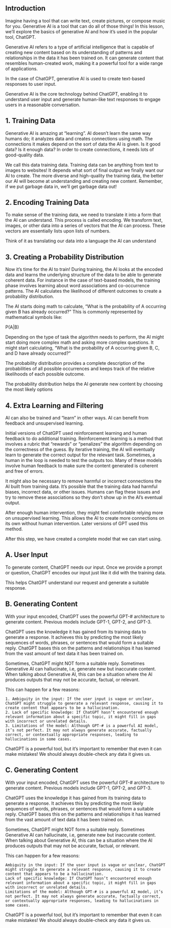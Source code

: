## Introduction

Imagine having a tool that can write text, create pictures, or compose music for you. Generative AI is a tool that can do all of those things! In this lesson, we’ll explore the basics of generative AI and how it’s used in the popular tool, ChatGPT.

Generative AI refers to a type of artificial intelligence that is capable of creating new content based on its understanding of patterns and relationships in the data it has been trained on. It can generate content that resembles human-created work, making it a powerful tool for a wide range of applications.

In the case of ChatGPT, generative AI is used to create text-based responses to user input.

Generative AI is the core technology behind ChatGPT, enabling it to understand user input and generate human-like text responses to engage users in a reasonable conversation.

## 1. Training Data

Generative AI is amazing at “learning”. AI doesn’t learn the same way humans do; it analyzes data and creates connections using math. The connections it makes depend on the sort of data the AI is given. Is it good data? Is it enough data? In order to create connections, it needs lots of good-quality data.

We call this data training data. Training data can be anything from text to images to websites! It depends what sort of final output we finally want our AI to create. The more diverse and high-quality the training data, the better our AI will become at understanding and creating new content. Remember, if we put garbage data in, we’ll get garbage data out!

## 2. Encoding Training Data

To make sense of the training data, we need to translate it into a form that the AI can understand. This process is called encoding. We transform text, images, or other data into a series of vectors that the AI can process. These vectors are essentially lists upon lists of numbers.

Think of it as translating our data into a language the AI can understand

## 3. Creating a Probability Distribution

Now it’s time for the AI to train! During training, the AI looks at the encoded data and learns the underlying structure of the data to be able to generate coherent data. For instance in the case of text-based models, the training phase involves learning about word associations and co-occurrence patterns. The AI calculates the likelihood of different outcomes to create a probability distribution.

The AI starts doing math to calculate, “What is the probability of A occurring given B has already occurred?” This is commonly represented by mathematical symbols like:

P(A|B)

Depending on the type of task the algorithm needs to perform, the AI might start doing more complex math and asking more complex questions. It might start calculating, “What is the probability of A occurring given B, C, and D have already occurred?”

The probability distribution provides a complete description of the probabilities of all possible occurrences and keeps track of the relative likelihoods of each possible outcome.

The probability distribution helps the AI generate new content by choosing the most likely options

## 4. Extra Learning and Filtering

AI can also be trained and “learn” in other ways. AI can benefit from feedback and unsupervised learning.

Initial versions of ChatGPT used reinforcement learning and human feedback to do additional training. Reinforcement learning is a method that involves a rubric that “rewards” or “penalizes” the algorithm depending on the correctness of the guess. By iterative training, the AI will eventually learn to generate the correct output for the relevant task. Sometimes, a human in the loop is needed to test the outputs too. Many of these models involve human feedback to make sure the content generated is coherent and free of errors.

It might also be necessary to remove harmful or incorrect connections the AI built from training data. It’s possible that the training data had harmful biases, incorrect data, or other issues. Humans can flag these issues and try to remove these associations so they don’t show up in the AI’s eventual output.

After enough human intervention, they might feel comfortable relying more on unsupervised learning. This allows the AI to create more connections on its own without human intervention. Later versions of GPT used this method.

After this step, we have created a complete model that we can start using.

## A. User Input

To generate content, ChatGPT needs our input. Once we provide a prompt or question, ChatGPT encodes our input just like it did with the training data.

This helps ChatGPT understand our request and generate a suitable response.

## B. Generating Content

With your input encoded, ChatGPT uses the powerful GPT-# architecture to generate content. Previous models include GPT-1, GPT-2, and GPT-3.

ChatGPT uses the knowledge it has gained from its training data to generate a response. It achieves this by predicting the most likely sequences of words, phrases, or sentences that would form a suitable reply. ChatGPT bases this on the patterns and relationships it has learned from the vast amount of text data it has been trained on.

Sometimes, ChatGPT might NOT form a suitable reply. Sometimes Generative AI can hallucinate, i.e, generate new but inaccurate content. When talking about Generative AI, this can be a situation where the AI produces outputs that may not be accurate, factual, or relevant.

This can happen for a few reasons:

    1. Ambiguity in the input: If the user input is vague or unclear, ChatGPT might struggle to generate a relevant response, causing it to create content that appears to be a hallucination.
    2. Lack of specific knowledge: If ChatGPT hasn’t encountered enough relevant information about a specific topic, it might fill in gaps with incorrect or unrelated details.
    3. Limitations of the model: Although GPT-# is a powerful AI model, it’s not perfect. It may not always generate accurate, factually correct, or contextually appropriate responses, leading to hallucinations in some cases.

ChatGPT is a powerful tool, but it’s important to remember that even it can make mistakes! We should always double-check any data it gives us.

## C. Generating Content

With your input encoded, ChatGPT uses the powerful GPT-# architecture to generate content. Previous models include GPT-1, GPT-2, and GPT-3.

ChatGPT uses the knowledge it has gained from its training data to generate a response. It achieves this by predicting the most likely sequences of words, phrases, or sentences that would form a suitable reply. ChatGPT bases this on the patterns and relationships it has learned from the vast amount of text data it has been trained on.

Sometimes, ChatGPT might NOT form a suitable reply. Sometimes Generative AI can hallucinate, i.e, generate new but inaccurate content. When talking about Generative AI, this can be a situation where the AI produces outputs that may not be accurate, factual, or relevant.

This can happen for a few reasons:

    Ambiguity in the input: If the user input is vague or unclear, ChatGPT might struggle to generate a relevant response, causing it to create content that appears to be a hallucination.
    Lack of specific knowledge: If ChatGPT hasn’t encountered enough relevant information about a specific topic, it might fill in gaps with incorrect or unrelated details.
    Limitations of the model: Although GPT-# is a powerful AI model, it’s not perfect. It may not always generate accurate, factually correct, or contextually appropriate responses, leading to hallucinations in some cases.

ChatGPT is a powerful tool, but it’s important to remember that even it can make mistakes! We should always double-check any data it gives us.
